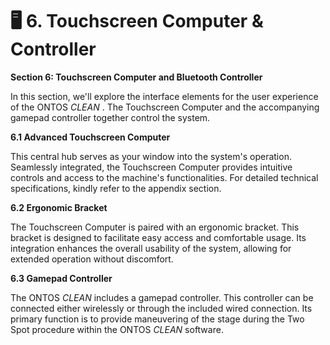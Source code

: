 # 🖥 6. Touchscreen Computer & Controller

**Section 6: Touchscreen Computer and Bluetooth Controller**

In this section, we'll explore the interface elements for the user experience of the ONTOS _CLEAN_ . The Touchscreen Computer and the accompanying gamepad controller together control the system.

**6.1 Advanced Touchscreen Computer**

This central hub serves as your window into the system's operation. Seamlessly integrated, the Touchscreen Computer provides intuitive controls and access to the machine's functionalities. For detailed technical specifications, kindly refer to the appendix section.

**6.2 Ergonomic Bracket**

The Touchscreen Computer is paired with an ergonomic bracket. This bracket is designed to facilitate easy access and comfortable usage. Its integration enhances the overall usability of the system, allowing for extended operation without discomfort.

**6.3 Gamepad Controller**

The ONTOS _CLEAN_ includes a gamepad controller. This controller can be connected either wirelessly or through the included wired connection. Its primary function is to provide maneuvering of the stage during the Two Spot procedure within the ONTOS _CLEAN_ software.

